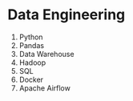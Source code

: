 # Data Engineering

1. Python
2. Pandas
3. Data Warehouse
4. Hadoop
5. SQL
6. Docker
7. Apache Airflow
